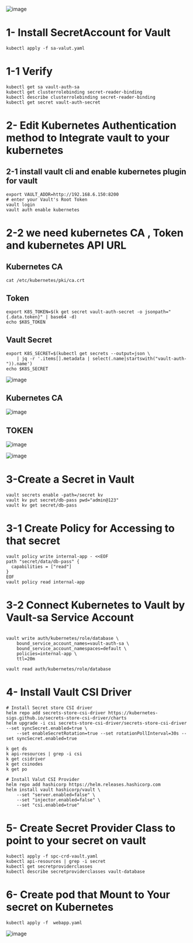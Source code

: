 ![image](https://github.com/user-attachments/assets/eb233f90-2038-452b-aab4-ecd39a640aba)

# 1- Install SecretAccount for Vault
```
kubectl apply -f sa-valut.yaml
```
# 1-1 Verify 
```
kubectl get sa vault-auth-sa
kubectl get clusterrolebinding secret-reader-binding
kubectl describe clusterrolebinding secret-reader-binding
kubectl get secret vault-auth-secret
```

# 2- Edit Kubernetes Authentication method to Integrate vault to your kubernetes
## 2-1 install vault cli and enable kubernetes plugin for vault
```
export VAULT_ADDR=http://192.168.6.150:8200
# enter your Vault's Root Token
vault login  
vault auth enable kubernetes
```

# 2-2 we need kubernetes CA , Token and kubernetes API URL
## Kubernetes CA
```
cat /etc/kubernetes/pki/ca.crt
```
## Token
```
export K8S_TOKEN=$(k get secret vault-auth-secret -o jsonpath="{.data.token}" | base64 -d)
echo $K8S_TOKEN
```
## Vault Secret 
```
export K8S_SECRET=$(kubectl get secrets --output=json \
    | jq -r '.items[].metadata | select(.name|startswith("vault-auth-")).name')
echo $K8S_SECRET
```

![image](https://github.com/user-attachments/assets/d0f06359-6cd8-4f0c-ab46-61fde601691e)

## Kubernetes CA 
![image](https://github.com/user-attachments/assets/201940e1-2b9e-4d2a-8104-3c7d8e057210)
## TOKEN 
![image](https://github.com/user-attachments/assets/1f02139c-e096-4793-bc21-4ade6ba34e33)

![image](https://github.com/user-attachments/assets/55658981-875f-4aa1-a6a6-16e39bc74bf2)

# 3-Create a Secret in Vault
```
vault secrets enable -path=/secret kv
vault kv put secret/db-pass pwd="admin@123"
vault kv get secret/db-pass
```
# 3-1 Create Policy for Accessing to that secret
```
vault policy write internal-app - <<EOF
path "secret/data/db-pass" {
  capabilities = ["read"]
}
EOF
vault policy read internal-app
```
# 3-2 Connect Kubernetes to Vault by Vault-sa Service Account
```

vault write auth/kubernetes/role/database \
    bound_service_account_names=vault-auth-sa \
    bound_service_account_namespaces=default \
    policies=internal-app \
    ttl=20m

vault read auth/kubernetes/role/database
```
# 4- Install Vault CSI Driver 
```
# Install Secret store CSI driver
helm repo add secrets-store-csi-driver https://kubernetes-sigs.github.io/secrets-store-csi-driver/charts
helm upgrade -i csi secrets-store-csi-driver/secrets-store-csi-driver --set syncSecret.enabled=true \
    --set enableSecretRotation=true --set rotationPollInterval=30s --set syncSecret.enabled=true

k get ds
k api-resources | grep -i csi
k get csidriver
k get csinodes
k get po

# Install Valut CSI Provider
helm repo add hashicorp https://helm.releases.hashicorp.com
helm install vault hashicorp/vault \
    --set "server.enabled=false" \
    --set "injector.enabled=false" \
    --set "csi.enabled=true"

```
# 5- Create Secret Provider Class to point to your secret on vault 
```
kubectl apply -f spc-crd-vault.yaml
kubectl api-resources | grep -i secret
kubectl get secretproviderclasses
kubectl describe secretproviderclasses vault-database
```
# 6- Create pod that Mount to Your secret on Kubernetes
```
kubectl apply -f  webapp.yaml
```
![image](https://github.com/user-attachments/assets/4706f92d-beb7-42de-990f-81e3b316e966)

